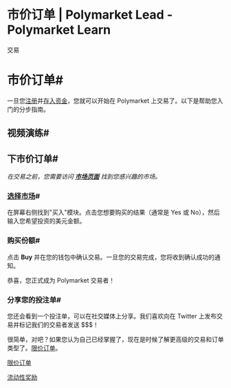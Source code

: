 # 市价订单 | Polymarket Lead - Polymarket Learn

交易

# 市价订单#

一旦您[注册](/docs/guides/get-started/how-to-signup)并[存入资金](/docs/guides/get-started/how-to-deposit)，您就可以开始在 Polymarket 上交易了。以下是帮助您入门的分步指南。

## 视频演练#

## 下市价订单#

_在交易之前，您需要访问 **[市场页面](https://polymarket.com/markets)** 找到您感兴趣的市场。_

### **[选择市场](https://polymarket.com/markets)**#

在屏幕右侧找到"买入"模块。点击您想要购买的结果（通常是 Yes 或 No），然后输入您希望投资的美元金额。

### 购买份额#

点击 **Buy** 并在您的钱包中确认交易。一旦您的交易完成，您将收到确认成功的通知。

恭喜，您正式成为 Polymarket 交易者！

### 分享您的投注单#

您还会看到一个投注单，可以在社交媒体上分享。我们喜欢向在 Twitter 上发布交易并标记我们的交易者发送 $$$！

很简单，对吧？如果您认为自己已经掌握了，现在是时候了解更高级的交易和订单类型了。[限价订单](/docs/guides/trading/limit-orders)。

[限价订单](/docs/guides/trading/limit-orders/)

[流动性奖励](/docs/liquidity-rewards/)

[](https://x.com/polymarket)[](https://discord.gg/polymarket)[](https://github.com/polymarket)

[](https://github.com/polymarket/learn/blob/main/pages/docs/guides/trading/market-orders.mdx)
